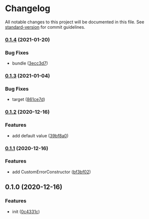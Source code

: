 # Changelog

All notable changes to this project will be documented in this file. See [standard-version](https://github.com/conventional-changelog/standard-version) for commit guidelines.

### [0.1.4](https://github.com/BlackGlory/errors/compare/v0.1.3...v0.1.4) (2021-01-20)


### Bug Fixes

* bundle ([3ecc3d7](https://github.com/BlackGlory/errors/commit/3ecc3d72b3a3e6b8b4113365a89eea1e37c0394c))

### [0.1.3](https://github.com/BlackGlory/errors/compare/v0.1.2...v0.1.3) (2021-01-04)


### Bug Fixes

* target ([861ce7d](https://github.com/BlackGlory/errors/commit/861ce7d4e3de18bd53fab613cdc58896aa717bef))

### [0.1.2](https://github.com/BlackGlory/errors/compare/v0.1.1...v0.1.2) (2020-12-16)


### Features

* add default value ([39bf8a0](https://github.com/BlackGlory/errors/commit/39bf8a01f7bbfd88346f092495d15a8ee90f878e))

### [0.1.1](https://github.com/BlackGlory/errors/compare/v0.1.0...v0.1.1) (2020-12-16)


### Features

* add CustomErrorConstructor ([bf3bf02](https://github.com/BlackGlory/errors/commit/bf3bf02b1ea9a8f79c7d8438d663a84292e0be58))

## 0.1.0 (2020-12-16)


### Features

* init ([0c4331c](https://github.com/BlackGlory/errors/commit/0c4331cd91ec7bc034fe5b49b39194edaa2f0753))
